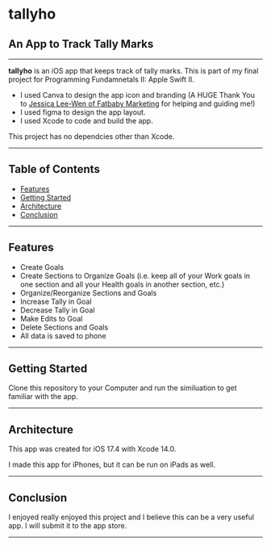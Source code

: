 # **tallyho**

## An App to Track Tally Marks
---
**tallyho** is an iOS app that keeps track of tally marks. This is part of my final project for Programming Fundamnetals II: Apple Swift II.

- I used Canva to design the app icon and branding (A HUGE Thank You to [Jessica Lee-Wen of Fatbaby Marketing](https://www.fatbabymarketing.com) for helping and guiding me!)
- I used figma to design the app layout.
- I used Xcode to code and build the app.

This project has no dependcies other than Xcode.

---

## Table of Contents
- [Features](https://github.com/rikkitomikoehrhart/tallyho---An-App-to-Track-Tally-Marks?tab=readme-ov-file#features)
- [Getting Started](https://github.com/rikkitomikoehrhart/tallyho---An-App-to-Track-Tally-Marks?tab=readme-ov-file#getting-started)
- [Architecture](https://github.com/rikkitomikoehrhart/tallyho---An-App-to-Track-Tally-Marks?tab=readme-ov-file#architecture)
- [Conclusion](https://github.com/rikkitomikoehrhart/tallyho---An-App-to-Track-Tally-Marks?tab=readme-ov-file#conclusion)

---

## Features

- Create Goals
- Create Sections to Organize Goals (i.e. keep all of your Work goals in one section and all your Health goals in another section, etc.)
- Organize/Reorganize Sections and Goals
- Increase Tally in Goal
- Decrease Tally in Goal
- Make Edits to Goal
- Delete Sections and Goals
- All data is saved to phone 

---

## Getting Started

Clone this repository to your Computer and run the similuation to get familiar with the app.

---

## Architecture

This app was created for iOS 17.4 with Xcode 14.0.

I made this app for iPhones, but it can be run on iPads as well.

---
## Conclusion

I enjoyed really enjoyed this project and I believe this can be a very useful app. I will submit it to the app store. 

---

